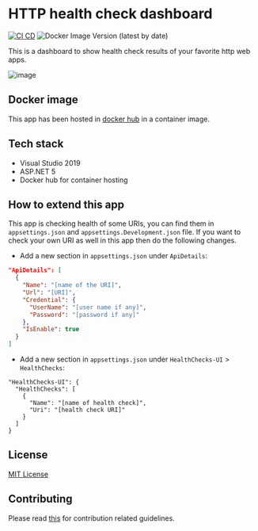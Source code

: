 # HTTP health check dashboard

[![CI CD](https://github.com/Arnab-Developer/HttpHealthCheckDashboard/actions/workflows/ci-cd.yml/badge.svg)](https://github.com/Arnab-Developer/HttpHealthCheckDashboard/actions/workflows/ci-cd.yml)
![Docker Image Version (latest by date)](https://img.shields.io/docker/v/45862391/httphealthcheckdashboard?label=docker)

This is a dashboard to show health check results of your favorite http web apps.

![image](https://user-images.githubusercontent.com/3396447/117486658-8747af80-af87-11eb-883f-da6f8a4532cf.png)

## Docker image

This app has been hosted in 
[docker hub](https://hub.docker.com/r/45862391/httphealthcheckdashboard) in a 
container image.

## Tech stack

- Visual Studio 2019
- ASP.NET 5
- Docker hub for container hosting

## How to extend this app

This app is checking health of some URIs, you can find them in `appsettings.json`
and `appsettings.Development.json` file. If you want to check your own URI as well
in this app then do the following changes.

- Add a new section in `appsettings.json` under `ApiDetails`:

``` json
"ApiDetails": [
  {
    "Name": "[name of the URI]",
    "Url": "[URI]",
    "Credential": {
      "UserName": "[user name if any]",
      "Password": "[password if any]"
    },
    "IsEnable": true
  }
]
```

- Add a new section in `appsettings.json` under `HealthChecks-UI` > `HealthChecks`:

```
"HealthChecks-UI": {
  "HealthChecks": [
    {
      "Name": "[name of health check]",
      "Uri": "[health check URI]"
    }
  ]
}
```

## License

[MIT License](https://github.com/Arnab-Developer/HttpHealthCheckDashboard/blob/main/LICENSE)

## Contributing

Please read [this](https://github.com/Arnab-Developer/HttpHealthCheckDashboard/blob/main/CONTRIBUTING.md) 
for contribution related guidelines.

